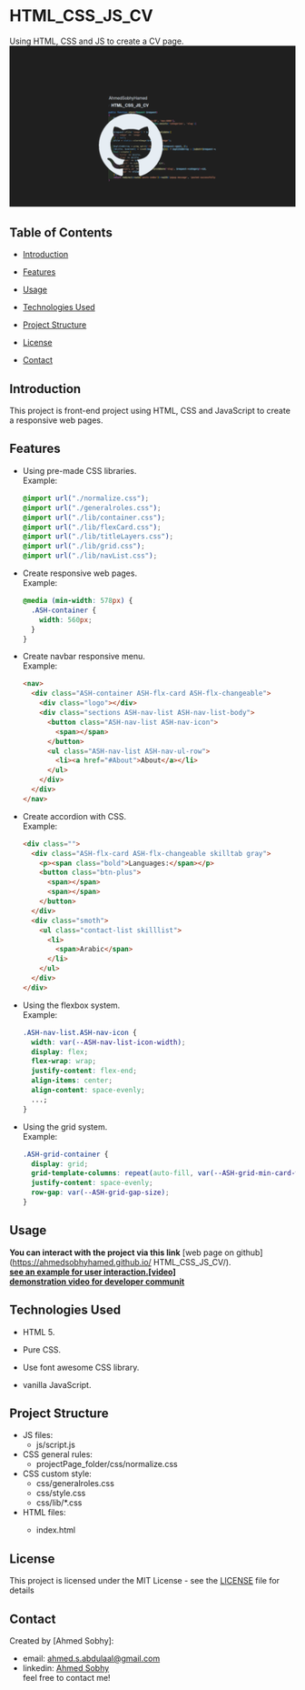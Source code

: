 # HTML_CSS_JS_CV

Using HTML, CSS and JS to create a CV page.
![](repo-image/name.png)

## Table of Contents

- [Introduction](#introduction)
- [Features](#features)
- [Usage](#usage)
- [Technologies Used](#technologies-used)
- [Project Structure](#project-structure)
- [License](#license)
- [Contact](#contact)

  <!-- intro -->

## Introduction

This project is front-end project using HTML, CSS and JavaScript to create a responsive web pages.

  <!-- technologies was used with links if available -->

## Features

- Using pre-made CSS libraries.
  <br>
  Example:

  ```css
  @import url("./normalize.css");
  @import url("./generalroles.css");
  @import url("./lib/container.css");
  @import url("./lib/flexCard.css");
  @import url("./lib/titleLayers.css");
  @import url("./lib/grid.css");
  @import url("./lib/navList.css");
  ```

- Create responsive web pages.
  <br>
  Example:

  ```css
  @media (min-width: 578px) {
    .ASH-container {
      width: 560px;
    }
  }
  ```

- Create navbar responsive menu.
  <br>
  Example:

  ```html
  <nav>
    <div class="ASH-container ASH-flx-card ASH-flx-changeable">
      <div class="logo"></div>
      <div class="sections ASH-nav-list ASH-nav-list-body">
        <button class="ASH-nav-list ASH-nav-icon">
          <span></span>
        </button>
        <ul class="ASH-nav-list ASH-nav-ul-row">
          <li><a href="#About">About</a></li>
        </ul>
      </div>
    </div>
  </nav>
  ```

- Create accordion with CSS.
  <br>
  Example:

  ```html
  <div class="">
    <div class="ASH-flx-card ASH-flx-changeable skilltab gray">
      <p><span class="bold">Languages:</span></p>
      <button class="btn-plus">
        <span></span>
        <span></span>
      </button>
    </div>
    <div class="smoth">
      <ul class="contact-list skilllist">
        <li>
          <span>Arabic</span>
        </li>
      </ul>
    </div>
  </div>
  ```

- Using the flexbox system.
  <br>
  Example:

  ```css
  .ASH-nav-list.ASH-nav-icon {
    width: var(--ASH-nav-list-icon-width);
    display: flex;
    flex-wrap: wrap;
    justify-content: flex-end;
    align-items: center;
    align-content: space-evenly;
    ...;
  }
  ```

- Using the grid system.
  <br>
  Example:

  ```css
  .ASH-grid-container {
    display: grid;
    grid-template-columns: repeat(auto-fill, var(--ASH-grid-min-card-width));
    justify-content: space-evenly;
    row-gap: var(--ASH-grid-gap-size);
  }
  ```

  <!-- usage or how to interact with this technologies like api end points and what they do -->

## Usage

**You can interact with the project via this link**
[web page on github](https://ahmedsobhyhamed.github.io/ HTML_CSS_JS_CV/).
<br>
**[see an example for user interaction.[video]](http://youtube.com)**
<br>
**[demonstration video for developer communit](https://www.youtube.com/watch?v=QrMDQQKTNyU)**

## Technologies Used

- HTML 5.
- Pure CSS.
- Use font awesome CSS library.
- vanilla JavaScript.

  <!-- about the project and a digram of how it work -->

## Project Structure

- JS files:
  - js/script.js
- CSS general rules:
  - projectPage_folder/css/normalize.css
- CSS custom style:
  - css/generalroles.css
  - css/style.css
  - css/lib/\*.css
- HTML files:
  - index.html

    <!-- licance -->

## License

This project is licensed under the MIT License - see the [LICENSE](/LICENSE) file for details

  <!-- contacts -->

## Contact

Created by [Ahmed Sobhy]:

- email: [ahmed.s.abdulaal@gmail.com](mailto:ahmed.s.abdulaal@gmail.com)
- linkedin: [Ahmed Sobhy](https://www.linkedin.com/in/ahmed-sobhy-b824b7201/)
  <br>
  feel free to contact me!
